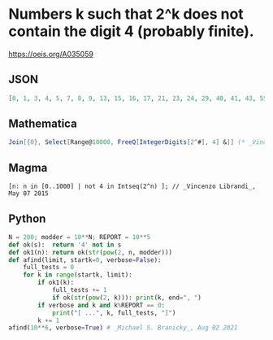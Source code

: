 # Numbers k such that 2^k does not contain the digit 4 \(probably finite\)\.
https://oeis.org/A035059
## JSON
```JSON
[0, 1, 3, 4, 5, 7, 8, 9, 13, 15, 16, 17, 21, 23, 24, 29, 40, 41, 43, 55, 69, 75, 85, 107]
```
## Mathematica
```Mathematica
Join[{0}, Select[Range@10000, FreeQ[IntegerDigits[2^#], 4] &]] (* _Vincenzo Librandi_, May 07 2015 *)
```
## Magma
```Magma
[n: n in [0..1000] | not 4 in Intseq(2^n) ]; // _Vincenzo Librandi_, May 07 2015
```
## Python
```Python
N = 200; modder = 10**N; REPORT = 10**5
def ok(s):  return '4' not in s
def ok1(n): return ok(str(pow(2, n, modder)))
def afind(limit, startk=0, verbose=False):
    full_tests = 0
    for k in range(startk, limit):
        if ok1(k):
            full_tests += 1
            if ok(str(pow(2, k))): print(k, end=", ")
        if verbose and k and k%REPORT == 0:
            print("[ ...", k, full_tests, "]")
        k += 1
afind(10**6, verbose=True) # _Michael S. Branicky_, Aug 02 2021
```
